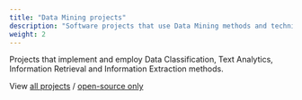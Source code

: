 ```yaml
---
title: "Data Mining projects"
description: "Software projects that use Data Mining methods and techniques"
weight: 2
---
```


Projects that implement and employ Data Classification, Text Analytics,
Information Retrieval and Information Extraction methods.

View [all projects](/projects/) / [open-source only](/open-source-projects/) 
